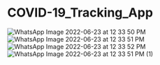 # COVID-19_Tracking_App
![WhatsApp Image 2022-06-23 at 12 33 50 PM](https://user-images.githubusercontent.com/91388114/175236753-a803d435-6805-4bf0-9e8f-2aaf13f6dbe9.jpeg)
![WhatsApp Image 2022-06-23 at 12 33 51 PM](https://user-images.githubusercontent.com/91388114/175236759-ff8baf67-bebd-49af-aaac-dd7c72aac092.jpeg)
![WhatsApp Image 2022-06-23 at 12 33 52 PM](https://user-images.githubusercontent.com/91388114/175236766-0cd71e4d-319a-4538-a959-ca99e163c392.jpeg)
![WhatsApp Image 2022-06-23 at 12 33 51 PM (1)](https://user-images.githubusercontent.com/91388114/175236769-f97000ba-34c4-409f-95d4-d2d2349dff8e.jpeg)
